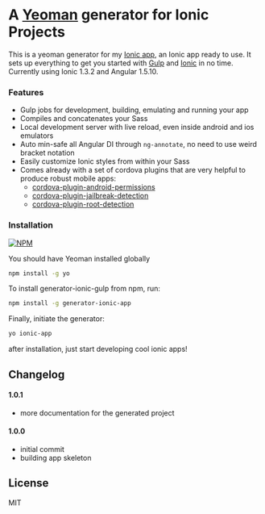 # A [Yeoman](http://yeoman.io) generator for Ionic Projects

This is a yeoman generator for my [Ionic app](https://github.com/anasbihi/generator-ionic-app), an Ionic app ready to use. It sets up everything to get you started with [Gulp](http://gulpjs.com/) and [Ionic](http://ionicframework.com/) in no time.
Currently using Ionic 1.3.2 and Angular 1.5.10.


### Features

* Gulp jobs for development, building, emulating and running your app
* Compiles and concatenates your Sass
* Local development server with live reload, even inside android and ios emulators
* Auto min-safe all Angular DI through `ng-annotate`, no need to use weird bracket notation
* Easily customize Ionic styles from within your Sass
* Comes already with a set of cordova plugins that are very helpful to produce robust mobile apps:
	*  [cordova-plugin-android-permissions](https://github.com/NeoLSN/cordova-plugin-android-permission)
	*  [cordova-plugin-jailbreak-detection](https://github.com/leecrossley/cordova-plugin-jailbreak-detection)
	*  [cordova-plugin-root-detection](https://github.com/trykovyura/cordova-plugin-root-detection)


### Installation

[![NPM](https://nodei.co/npm/generator-ionic-app.png?downloads=true)](https://nodei.co/npm/generator-ionic-app/)

You should have Yeoman installed globally

```bash
npm install -g yo
```

To install generator-ionic-gulp from npm, run:

```bash
npm install -g generator-ionic-app
```

Finally, initiate the generator:

```bash
yo ionic-app
```

after installation, just start developing cool ionic apps!

## Changelog

#### 1.0.1
* more documentation for the generated project
#### 1.0.0
* initial commit
* building app skeleton


## License

MIT
